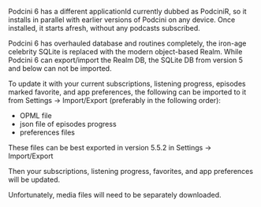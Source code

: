  


Podcini 6 has a different applicationId currently dubbed as PodciniR, so it installs in parallel with earlier versions of Podcini on any device.
Once installed, it starts afresh, without any podcasts subscribed.

Podcini 6 has overhauled database and routines completely, the iron-age celebrity SQLite is replaced with the modern object-based Realm.
While Podcini 6 can export/import the Realm DB, the SQLite DB from version 5 and below can not be imported.

To update it with your current subscriptions, listening progress, episodes marked favorite, and app preferences,
the following can be imported to it from Settings -> Import/Export (preferably in the following order):

* OPML file
* json file of episodes progress
* preferences files

These files can be best exported in version 5.5.2 in Settings -> Import/Export

Then your subscriptions, listening progress, favorites, and app preferences will be updated.

Unfortunately, media files will need to be separately downloaded.
